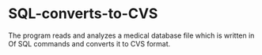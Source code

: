 # SQL-converts-to-CVS
The program reads and analyzes a medical database file which is written in Of SQL commands and converts it to CVS format.
